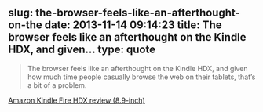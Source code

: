 slug: the-browser-feels-like-an-afterthought-on-the
date: 2013-11-14 09:14:23
title: The browser feels like an afterthought on the Kindle HDX, and given...
type: quote
---

> The browser feels like an afterthought on the Kindle HDX, and given how much time people casually browse the web on their tablets, that’s a bit of a problem.

[Amazon Kindle Fire HDX review (8.9-inch)](http://www.theverge.com/2013/11/7/5074194/amazon-kindle-fire-hdx-review-8-9-inch)
